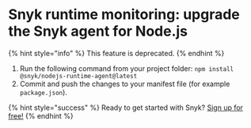# Snyk runtime monitoring: upgrade the Snyk agent for Node.js

{% hint style="info" %}
This feature is deprecated.
{% endhint %}

1. Run the following command from your project folder: `npm install @snyk/nodejs-runtime-agent@latest`
2. Commit and push the changes to your manifest file \(for example `package.json`\).

{% hint style="success" %}
Ready to get started with Snyk? [Sign up for free!](https://snyk.io/login?cta=sign-up&loc=footer&page=support_docs_page)
{% endhint %}

